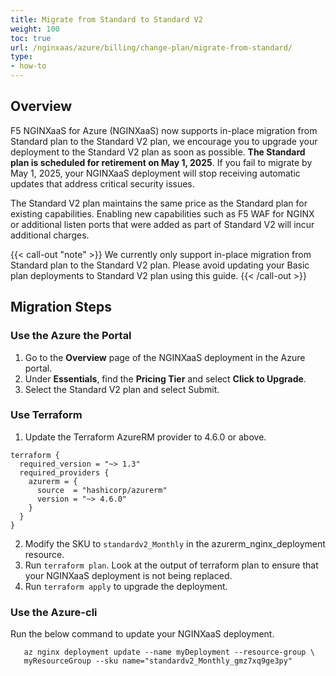 ```yaml
---
title: Migrate from Standard to Standard V2
weight: 100
toc: true
url: /nginxaas/azure/billing/change-plan/migrate-from-standard/
type:
- how-to
---
```


## Overview

F5 NGINXaaS for Azure (NGINXaaS) now supports in-place migration from Standard plan to the Standard V2 plan, we encourage you to upgrade your deployment to the Standard V2 plan as soon as possible. **The Standard plan is scheduled for retirement on May 1, 2025**. If you fail to migrate by May 1, 2025, your NGINXaaS deployment will stop receiving automatic updates that address critical security issues.

The Standard V2 plan maintains the same price as the Standard plan for existing capabilities. Enabling new capabilities such as F5 WAF for NGINX or additional listen ports that were added as part of Standard V2 will incur additional charges.

{{< call-out "note" >}} We currently only support in-place migration from Standard plan to the Standard V2 plan. Please avoid updating your Basic plan deployments to Standard V2 plan using this guide. {{< /call-out >}}

## Migration Steps

### Use the Azure the Portal

1. Go to the **Overview** page of the NGINXaaS deployment in the Azure portal.
2. Under **Essentials**, find the **Pricing Tier** and select **Click to Upgrade**.
3. Select the Standard V2 plan and select Submit.

### Use Terraform

1. Update the Terraform AzureRM provider to 4.6.0 or above.

```
terraform {
  required_version = "~> 1.3"
  required_providers {
    azurerm = {
      source  = "hashicorp/azurerm"
      version = "~> 4.6.0"
    }
  }
}
```

2. Modify the SKU to `standardv2_Monthly` in the azurerm_nginx_deployment resource.
3. Run `terraform plan`. Look at the output of terraform plan to ensure that your NGINXaaS deployment is not being replaced.
4. Run `terraform apply` to upgrade the deployment.

### Use the Azure-cli

Run the below command to update your NGINXaaS deployment.

```shell
   az nginx deployment update --name myDeployment --resource-group \
   myResourceGroup --sku name="standardv2_Monthly_gmz7xq9ge3py"
```
